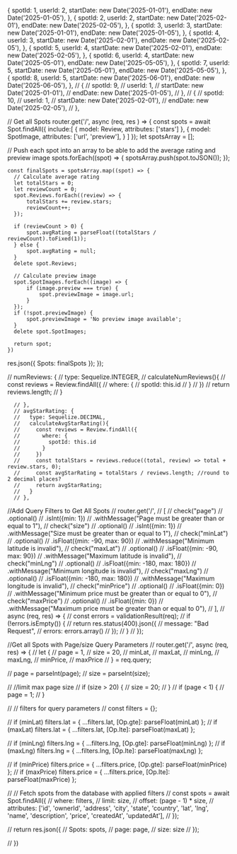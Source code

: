 {
        spotId: 1,
        userId: 2,
        startDate: new Date('2025-01-01'),
        endDate: new Date('2025-01-05'),
      },
      {
        spotId: 2,
        userId: 2,
        startDate: new Date('2025-02-01'),
        endDate: new Date('2025-02-05'),
      },
      {
        spotId: 3,
        userId: 3,
        startDate: new Date('2025-01-01'),
        endDate: new Date('2025-01-05'),
      },
      {
        spotId: 4,
        userId: 3,
        startDate: new Date('2025-02-01'),
        endDate: new Date('2025-02-05'),
      },
      {
        spotId: 5,
        userId: 4,
        startDate: new Date('2025-02-01'),
        endDate: new Date('2025-02-05'),
      },
      {
        spotId: 6,
        userId: 4,
        startDate: new Date('2025-05-01'),
        endDate: new Date('2025-05-05'),
      },
      {
        spotId: 7,
        userId: 5,
        startDate: new Date('2025-05-01'),
        endDate: new Date('2025-05-05'),
      },
      {
        spotId: 8,
        userId: 5,
        startDate: new Date('2025-06-01'),
        endDate: new Date('2025-06-05'),
      },
      // {
      //   spotId: 9,
      //   userId: 1,
      //   startDate: new Date('2025-01-01'),
      //   endDate: new Date('2025-01-05'),
      // },
      // {
      //   spotId: 10,
      //   userId: 1,
      //   startDate: new Date('2025-02-01'),
      //   endDate: new Date('2025-02-05'),
      // },


// Get all Spots
router.get('/', async (req, res ) => {
    const spots = await Spot.findAll({
        include:[
            {
                model: Review,
                attributes: ['stars']
            }, 
            {
                model: SpotImage,
                attributes: ['url', 'preview'],
            }
        ]
    });
    let spotsArray = [];

  // Push each spot into an array to be able to add the average rating and preview image
    spots.forEach((spot) => {
      spotsArray.push(spot.toJSON());
    });
    
    const finalSpots = spotsArray.map((spot) => {
      // Calculate average rating
      let totalStars = 0;
      let reviewCount = 0;
      spot.Reviews.forEach((review) => {
          totalStars += review.stars;
          reviewCount++;
      });

      if (reviewCount > 0) {
          spot.avgRating = parseFloat((totalStars / reviewCount).toFixed(1));
      } else {
          spot.avgRating = null;
      }
      delete spot.Reviews; 

      // Calculate preview image
      spot.SpotImages.forEach((image) => {
          if (image.preview === true) {
              spot.previewImage = image.url;
          }
      });
      if (!spot.previewImage) {
          spot.previewImage = 'No preview image available';
      }
      delete spot.SpotImages; 

      return spot;
    })
  res.json({ Spots: finalSpots });
});

// numReviews: {
      //   type: Sequelize.INTEGER,
      //   calculateNumReviews(){
      //     const reviews = Review.findAll({
      //       where: {
      //         spotId: this.id
      //       }
      //     })
      //     return reviews.length;
      //   }

      // },
      // avgStarRating: {
      //   type: Sequelize.DECIMAL,
      //   calculateAvgStarRating(){
      //     const reviews = Review.findAll({
      //       where: {
      //         spotId: this.id
      //       }
      //     })
      //     const totalStars = reviews.reduce((total, review) => total + review.stars, 0);
      //     const avgStarRating = totalStars / reviews.length; //round to 2 decimal places? 
      //     return avgStarRating;
      //   }
      // },

//Add Query Filters to Get All Spots
// router.get('/', 
//     [
//         check("page")
//             .optional()
//             .isInt({min: 1})
//             .withMessage("Page must be greater than or equal to 1"),
//         check("size")
//             .optional()
//             .isInt({min: 1})
//             .withMessage("Size must be greater than or equal to 1"),
//         check("minLat")
//             .optional()
//             .isFloat({min: -90, max: 90})
//             .withMessage("Minimum latitude is invalid"),
//         check("maxLat")
//             .optional()
//             .isFloat({min: -90, max: 90})
//             .withMessage("Maximum latitude is invalid"),
//         check("minLng")
//             .optional()
//             .isFloat({min: -180, max: 180})
//             .withMessage("Minimum longitude is invalid"),
//         check("maxLng")
//             .optional()
//             .isFloat({min: -180, max: 180})
//             .withMessage("Maximum longitude is invalid"),
//         check("minPrice")
//             .optional()
//             .isFloat({min: 0})
//             .withMessage("Minimum price must be greater than or equal to 0"),
//         check("maxPrice")
//             .optional()
//             .isFloat({min: 0})
//             .withMessage("Maximum price must be greater than or equal to 0"),
//     ],
//     async (req, res) => {
//         const errors = validationResult(req);
//         if (!errors.isEmpty()) {
//             return res.status(400).json({
//                 message: "Bad Request",
//                 errors: errors.array()
//             });
//         }
// });

//Get all Spots with Page/size Query Parameters
// router.get('/', async (req, res) => {
//     let {
//         page = 1,
//         size = 20,
//         minLat,
//         maxLat,
//         minLng,
//         maxLng,
//         minPrice,
//         maxPrice
//     } = req.query;

//     page = parseInt(page);
//     size = parseInt(size);

//     //limit max page size
//     if (size > 20) {
//         size = 20;
//     }
//     if (page < 1) {
//         page = 1;
//     }

//     // filters for query parameters 
//     const filters = {};

//     if (minLat) filters.lat = { ...filters.lat, [Op.gte]: parseFloat(minLat) };
//     if (maxLat) filters.lat = { ...filters.lat, [Op.lte]: parseFloat(maxLat) };

//     if (minLng) filters.lng = { ...filters.lng, [Op.gte]: parseFloat(minLng) };
//     if (maxLng) filters.lng = { ...filters.lng, [Op.lte]: parseFloat(maxLng) };

//     if (minPrice) filters.price = { ...filters.price, [Op.gte]: parseFloat(minPrice) };
//     if (maxPrice) filters.price = { ...filters.price, [Op.lte]: parseFloat(maxPrice) };

//     // Fetch spots from the database with applied filters
//     const spots = await Spot.findAll({
//         where: filters,
//         limit: size,
//         offset: (page - 1) * size,
//         attributes: ['id', 'ownerId', 'address', 'city', 'state', 'country', 'lat', 'lng', 'name', 'description', 'price', 'createdAt', 'updatedAt'],
//     });

//     return res.json({
//         Spots: spots,
//         page: page,
//         size: size
//     });

// })

